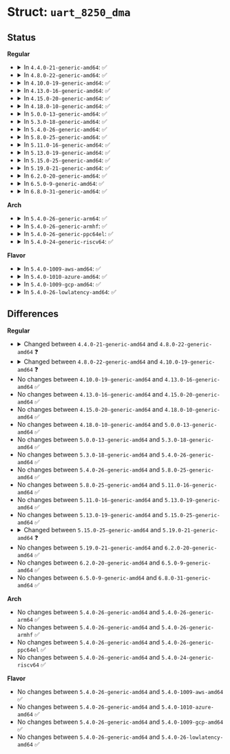 # Struct: <code>uart_8250_dma</code>

## Status
<b>Regular</b>
<ul>
<li>
<details>
<summary>In <code>4.4.0-21-generic-amd64</code>: ✅</summary>

```c
struct uart_8250_dma {
    int (*)(struct uart_8250_port *) tx_dma;
    int (*)(struct uart_8250_port *, unsigned int) rx_dma;
    dma_filter_fn fn;
    void * rx_param;
    void * tx_param;
    struct dma_slave_config rxconf;
    struct dma_slave_config txconf;
    struct dma_chan * rxchan;
    struct dma_chan * txchan;
    dma_addr_t rx_addr;
    dma_addr_t tx_addr;
    dma_cookie_t rx_cookie;
    dma_cookie_t tx_cookie;
    void * rx_buf;
    size_t rx_size;
    size_t tx_size;
    unsigned char tx_running;
    unsigned char tx_err;
    unsigned char rx_running;
}
```
</details>
</li>
<li>
<details>
<summary>In <code>4.8.0-22-generic-amd64</code>: ✅</summary>

```c
struct uart_8250_dma {
    int (*)(struct uart_8250_port *) tx_dma;
    int (*)(struct uart_8250_port *) rx_dma;
    dma_filter_fn fn;
    void * rx_param;
    void * tx_param;
    struct dma_slave_config rxconf;
    struct dma_slave_config txconf;
    struct dma_chan * rxchan;
    struct dma_chan * txchan;
    dma_addr_t rx_addr;
    dma_addr_t tx_addr;
    dma_cookie_t rx_cookie;
    dma_cookie_t tx_cookie;
    void * rx_buf;
    size_t rx_size;
    size_t tx_size;
    unsigned char tx_running;
    unsigned char tx_err;
    unsigned char rx_running;
}
```
</details>
</li>
<li>
<details>
<summary>In <code>4.10.0-19-generic-amd64</code>: ✅</summary>

```c
struct uart_8250_dma {
    int (*)(struct uart_8250_port *) tx_dma;
    int (*)(struct uart_8250_port *) rx_dma;
    dma_filter_fn fn;
    void * rx_param;
    void * tx_param;
    struct dma_slave_config rxconf;
    struct dma_slave_config txconf;
    struct dma_chan * rxchan;
    struct dma_chan * txchan;
    phys_addr_t rx_dma_addr;
    phys_addr_t tx_dma_addr;
    dma_addr_t rx_addr;
    dma_addr_t tx_addr;
    dma_cookie_t rx_cookie;
    dma_cookie_t tx_cookie;
    void * rx_buf;
    size_t rx_size;
    size_t tx_size;
    unsigned char tx_running;
    unsigned char tx_err;
    unsigned char rx_running;
}
```
</details>
</li>
<li>
<details>
<summary>In <code>4.13.0-16-generic-amd64</code>: ✅</summary>

```c
struct uart_8250_dma {
    int (*)(struct uart_8250_port *) tx_dma;
    int (*)(struct uart_8250_port *) rx_dma;
    dma_filter_fn fn;
    void * rx_param;
    void * tx_param;
    struct dma_slave_config rxconf;
    struct dma_slave_config txconf;
    struct dma_chan * rxchan;
    struct dma_chan * txchan;
    phys_addr_t rx_dma_addr;
    phys_addr_t tx_dma_addr;
    dma_addr_t rx_addr;
    dma_addr_t tx_addr;
    dma_cookie_t rx_cookie;
    dma_cookie_t tx_cookie;
    void * rx_buf;
    size_t rx_size;
    size_t tx_size;
    unsigned char tx_running;
    unsigned char tx_err;
    unsigned char rx_running;
}
```
</details>
</li>
<li>
<details>
<summary>In <code>4.15.0-20-generic-amd64</code>: ✅</summary>

```c
struct uart_8250_dma {
    int (*)(struct uart_8250_port *) tx_dma;
    int (*)(struct uart_8250_port *) rx_dma;
    dma_filter_fn fn;
    void * rx_param;
    void * tx_param;
    struct dma_slave_config rxconf;
    struct dma_slave_config txconf;
    struct dma_chan * rxchan;
    struct dma_chan * txchan;
    phys_addr_t rx_dma_addr;
    phys_addr_t tx_dma_addr;
    dma_addr_t rx_addr;
    dma_addr_t tx_addr;
    dma_cookie_t rx_cookie;
    dma_cookie_t tx_cookie;
    void * rx_buf;
    size_t rx_size;
    size_t tx_size;
    unsigned char tx_running;
    unsigned char tx_err;
    unsigned char rx_running;
}
```
</details>
</li>
<li>
<details>
<summary>In <code>4.18.0-10-generic-amd64</code>: ✅</summary>

```c
struct uart_8250_dma {
    int (*)(struct uart_8250_port *) tx_dma;
    int (*)(struct uart_8250_port *) rx_dma;
    dma_filter_fn fn;
    void * rx_param;
    void * tx_param;
    struct dma_slave_config rxconf;
    struct dma_slave_config txconf;
    struct dma_chan * rxchan;
    struct dma_chan * txchan;
    phys_addr_t rx_dma_addr;
    phys_addr_t tx_dma_addr;
    dma_addr_t rx_addr;
    dma_addr_t tx_addr;
    dma_cookie_t rx_cookie;
    dma_cookie_t tx_cookie;
    void * rx_buf;
    size_t rx_size;
    size_t tx_size;
    unsigned char tx_running;
    unsigned char tx_err;
    unsigned char rx_running;
}
```
</details>
</li>
<li>
<details>
<summary>In <code>5.0.0-13-generic-amd64</code>: ✅</summary>

```c
struct uart_8250_dma {
    int (*)(struct uart_8250_port *) tx_dma;
    int (*)(struct uart_8250_port *) rx_dma;
    dma_filter_fn fn;
    void * rx_param;
    void * tx_param;
    struct dma_slave_config rxconf;
    struct dma_slave_config txconf;
    struct dma_chan * rxchan;
    struct dma_chan * txchan;
    phys_addr_t rx_dma_addr;
    phys_addr_t tx_dma_addr;
    dma_addr_t rx_addr;
    dma_addr_t tx_addr;
    dma_cookie_t rx_cookie;
    dma_cookie_t tx_cookie;
    void * rx_buf;
    size_t rx_size;
    size_t tx_size;
    unsigned char tx_running;
    unsigned char tx_err;
    unsigned char rx_running;
}
```
</details>
</li>
<li>
<details>
<summary>In <code>5.3.0-18-generic-amd64</code>: ✅</summary>

```c
struct uart_8250_dma {
    int (*)(struct uart_8250_port *) tx_dma;
    int (*)(struct uart_8250_port *) rx_dma;
    dma_filter_fn fn;
    void * rx_param;
    void * tx_param;
    struct dma_slave_config rxconf;
    struct dma_slave_config txconf;
    struct dma_chan * rxchan;
    struct dma_chan * txchan;
    phys_addr_t rx_dma_addr;
    phys_addr_t tx_dma_addr;
    dma_addr_t rx_addr;
    dma_addr_t tx_addr;
    dma_cookie_t rx_cookie;
    dma_cookie_t tx_cookie;
    void * rx_buf;
    size_t rx_size;
    size_t tx_size;
    unsigned char tx_running;
    unsigned char tx_err;
    unsigned char rx_running;
}
```
</details>
</li>
<li>
<details>
<summary>In <code>5.4.0-26-generic-amd64</code>: ✅</summary>

```c
struct uart_8250_dma {
    int (*)(struct uart_8250_port *) tx_dma;
    int (*)(struct uart_8250_port *) rx_dma;
    dma_filter_fn fn;
    void * rx_param;
    void * tx_param;
    struct dma_slave_config rxconf;
    struct dma_slave_config txconf;
    struct dma_chan * rxchan;
    struct dma_chan * txchan;
    phys_addr_t rx_dma_addr;
    phys_addr_t tx_dma_addr;
    dma_addr_t rx_addr;
    dma_addr_t tx_addr;
    dma_cookie_t rx_cookie;
    dma_cookie_t tx_cookie;
    void * rx_buf;
    size_t rx_size;
    size_t tx_size;
    unsigned char tx_running;
    unsigned char tx_err;
    unsigned char rx_running;
}
```
</details>
</li>
<li>
<details>
<summary>In <code>5.8.0-25-generic-amd64</code>: ✅</summary>

```c
struct uart_8250_dma {
    int (*)(struct uart_8250_port *) tx_dma;
    int (*)(struct uart_8250_port *) rx_dma;
    dma_filter_fn fn;
    void * rx_param;
    void * tx_param;
    struct dma_slave_config rxconf;
    struct dma_slave_config txconf;
    struct dma_chan * rxchan;
    struct dma_chan * txchan;
    phys_addr_t rx_dma_addr;
    phys_addr_t tx_dma_addr;
    dma_addr_t rx_addr;
    dma_addr_t tx_addr;
    dma_cookie_t rx_cookie;
    dma_cookie_t tx_cookie;
    void * rx_buf;
    size_t rx_size;
    size_t tx_size;
    unsigned char tx_running;
    unsigned char tx_err;
    unsigned char rx_running;
}
```
</details>
</li>
<li>
<details>
<summary>In <code>5.11.0-16-generic-amd64</code>: ✅</summary>

```c
struct uart_8250_dma {
    int (*)(struct uart_8250_port *) tx_dma;
    int (*)(struct uart_8250_port *) rx_dma;
    dma_filter_fn fn;
    void * rx_param;
    void * tx_param;
    struct dma_slave_config rxconf;
    struct dma_slave_config txconf;
    struct dma_chan * rxchan;
    struct dma_chan * txchan;
    phys_addr_t rx_dma_addr;
    phys_addr_t tx_dma_addr;
    dma_addr_t rx_addr;
    dma_addr_t tx_addr;
    dma_cookie_t rx_cookie;
    dma_cookie_t tx_cookie;
    void * rx_buf;
    size_t rx_size;
    size_t tx_size;
    unsigned char tx_running;
    unsigned char tx_err;
    unsigned char rx_running;
}
```
</details>
</li>
<li>
<details>
<summary>In <code>5.13.0-19-generic-amd64</code>: ✅</summary>

```c
struct uart_8250_dma {
    int (*)(struct uart_8250_port *) tx_dma;
    int (*)(struct uart_8250_port *) rx_dma;
    dma_filter_fn fn;
    void * rx_param;
    void * tx_param;
    struct dma_slave_config rxconf;
    struct dma_slave_config txconf;
    struct dma_chan * rxchan;
    struct dma_chan * txchan;
    phys_addr_t rx_dma_addr;
    phys_addr_t tx_dma_addr;
    dma_addr_t rx_addr;
    dma_addr_t tx_addr;
    dma_cookie_t rx_cookie;
    dma_cookie_t tx_cookie;
    void * rx_buf;
    size_t rx_size;
    size_t tx_size;
    unsigned char tx_running;
    unsigned char tx_err;
    unsigned char rx_running;
}
```
</details>
</li>
<li>
<details>
<summary>In <code>5.15.0-25-generic-amd64</code>: ✅</summary>

```c
struct uart_8250_dma {
    int (*)(struct uart_8250_port *) tx_dma;
    int (*)(struct uart_8250_port *) rx_dma;
    dma_filter_fn fn;
    void * rx_param;
    void * tx_param;
    struct dma_slave_config rxconf;
    struct dma_slave_config txconf;
    struct dma_chan * rxchan;
    struct dma_chan * txchan;
    phys_addr_t rx_dma_addr;
    phys_addr_t tx_dma_addr;
    dma_addr_t rx_addr;
    dma_addr_t tx_addr;
    dma_cookie_t rx_cookie;
    dma_cookie_t tx_cookie;
    void * rx_buf;
    size_t rx_size;
    size_t tx_size;
    unsigned char tx_running;
    unsigned char tx_err;
    unsigned char rx_running;
}
```
</details>
</li>
<li>
<details>
<summary>In <code>5.19.0-21-generic-amd64</code>: ✅</summary>

```c
struct uart_8250_dma {
    int (*)(struct uart_8250_port *) tx_dma;
    int (*)(struct uart_8250_port *) rx_dma;
    void (*)(struct uart_8250_port *) prepare_tx_dma;
    void (*)(struct uart_8250_port *) prepare_rx_dma;
    dma_filter_fn fn;
    void * rx_param;
    void * tx_param;
    struct dma_slave_config rxconf;
    struct dma_slave_config txconf;
    struct dma_chan * rxchan;
    struct dma_chan * txchan;
    phys_addr_t rx_dma_addr;
    phys_addr_t tx_dma_addr;
    dma_addr_t rx_addr;
    dma_addr_t tx_addr;
    dma_cookie_t rx_cookie;
    dma_cookie_t tx_cookie;
    void * rx_buf;
    size_t rx_size;
    size_t tx_size;
    unsigned char tx_running;
    unsigned char tx_err;
    unsigned char rx_running;
}
```
</details>
</li>
<li>
<details>
<summary>In <code>6.2.0-20-generic-amd64</code>: ✅</summary>

```c
struct uart_8250_dma {
    int (*)(struct uart_8250_port *) tx_dma;
    int (*)(struct uart_8250_port *) rx_dma;
    void (*)(struct uart_8250_port *) prepare_tx_dma;
    void (*)(struct uart_8250_port *) prepare_rx_dma;
    dma_filter_fn fn;
    void * rx_param;
    void * tx_param;
    struct dma_slave_config rxconf;
    struct dma_slave_config txconf;
    struct dma_chan * rxchan;
    struct dma_chan * txchan;
    phys_addr_t rx_dma_addr;
    phys_addr_t tx_dma_addr;
    dma_addr_t rx_addr;
    dma_addr_t tx_addr;
    dma_cookie_t rx_cookie;
    dma_cookie_t tx_cookie;
    void * rx_buf;
    size_t rx_size;
    size_t tx_size;
    unsigned char tx_running;
    unsigned char tx_err;
    unsigned char rx_running;
}
```
</details>
</li>
<li>
<details>
<summary>In <code>6.5.0-9-generic-amd64</code>: ✅</summary>

```c
struct uart_8250_dma {
    int (*)(struct uart_8250_port *) tx_dma;
    int (*)(struct uart_8250_port *) rx_dma;
    void (*)(struct uart_8250_port *) prepare_tx_dma;
    void (*)(struct uart_8250_port *) prepare_rx_dma;
    dma_filter_fn fn;
    void * rx_param;
    void * tx_param;
    struct dma_slave_config rxconf;
    struct dma_slave_config txconf;
    struct dma_chan * rxchan;
    struct dma_chan * txchan;
    phys_addr_t rx_dma_addr;
    phys_addr_t tx_dma_addr;
    dma_addr_t rx_addr;
    dma_addr_t tx_addr;
    dma_cookie_t rx_cookie;
    dma_cookie_t tx_cookie;
    void * rx_buf;
    size_t rx_size;
    size_t tx_size;
    unsigned char tx_running;
    unsigned char tx_err;
    unsigned char rx_running;
}
```
</details>
</li>
<li>
<details>
<summary>In <code>6.8.0-31-generic-amd64</code>: ✅</summary>

```c
struct uart_8250_dma {
    int (*)(struct uart_8250_port *) tx_dma;
    int (*)(struct uart_8250_port *) rx_dma;
    void (*)(struct uart_8250_port *) prepare_tx_dma;
    void (*)(struct uart_8250_port *) prepare_rx_dma;
    dma_filter_fn fn;
    void * rx_param;
    void * tx_param;
    struct dma_slave_config rxconf;
    struct dma_slave_config txconf;
    struct dma_chan * rxchan;
    struct dma_chan * txchan;
    phys_addr_t rx_dma_addr;
    phys_addr_t tx_dma_addr;
    dma_addr_t rx_addr;
    dma_addr_t tx_addr;
    dma_cookie_t rx_cookie;
    dma_cookie_t tx_cookie;
    void * rx_buf;
    size_t rx_size;
    size_t tx_size;
    unsigned char tx_running;
    unsigned char tx_err;
    unsigned char rx_running;
}
```
</details>
</li>
</ul>
<b>Arch</b>
<ul>
<li>
<details>
<summary>In <code>5.4.0-26-generic-arm64</code>: ✅</summary>

```c
struct uart_8250_dma {
    int (*)(struct uart_8250_port *) tx_dma;
    int (*)(struct uart_8250_port *) rx_dma;
    dma_filter_fn fn;
    void * rx_param;
    void * tx_param;
    struct dma_slave_config rxconf;
    struct dma_slave_config txconf;
    struct dma_chan * rxchan;
    struct dma_chan * txchan;
    phys_addr_t rx_dma_addr;
    phys_addr_t tx_dma_addr;
    dma_addr_t rx_addr;
    dma_addr_t tx_addr;
    dma_cookie_t rx_cookie;
    dma_cookie_t tx_cookie;
    void * rx_buf;
    size_t rx_size;
    size_t tx_size;
    unsigned char tx_running;
    unsigned char tx_err;
    unsigned char rx_running;
}
```
</details>
</li>
<li>
<details>
<summary>In <code>5.4.0-26-generic-armhf</code>: ✅</summary>

```c
struct uart_8250_dma {
    int (*)(struct uart_8250_port *) tx_dma;
    int (*)(struct uart_8250_port *) rx_dma;
    dma_filter_fn fn;
    void * rx_param;
    void * tx_param;
    struct dma_slave_config rxconf;
    struct dma_slave_config txconf;
    struct dma_chan * rxchan;
    struct dma_chan * txchan;
    phys_addr_t rx_dma_addr;
    phys_addr_t tx_dma_addr;
    dma_addr_t rx_addr;
    dma_addr_t tx_addr;
    dma_cookie_t rx_cookie;
    dma_cookie_t tx_cookie;
    void * rx_buf;
    size_t rx_size;
    size_t tx_size;
    unsigned char tx_running;
    unsigned char tx_err;
    unsigned char rx_running;
}
```
</details>
</li>
<li>
<details>
<summary>In <code>5.4.0-26-generic-ppc64el</code>: ✅</summary>

```c
struct uart_8250_dma {
    int (*)(struct uart_8250_port *) tx_dma;
    int (*)(struct uart_8250_port *) rx_dma;
    dma_filter_fn fn;
    void * rx_param;
    void * tx_param;
    struct dma_slave_config rxconf;
    struct dma_slave_config txconf;
    struct dma_chan * rxchan;
    struct dma_chan * txchan;
    phys_addr_t rx_dma_addr;
    phys_addr_t tx_dma_addr;
    dma_addr_t rx_addr;
    dma_addr_t tx_addr;
    dma_cookie_t rx_cookie;
    dma_cookie_t tx_cookie;
    void * rx_buf;
    size_t rx_size;
    size_t tx_size;
    unsigned char tx_running;
    unsigned char tx_err;
    unsigned char rx_running;
}
```
</details>
</li>
<li>
<details>
<summary>In <code>5.4.0-24-generic-riscv64</code>: ✅</summary>

```c
struct uart_8250_dma {
    int (*)(struct uart_8250_port *) tx_dma;
    int (*)(struct uart_8250_port *) rx_dma;
    dma_filter_fn fn;
    void * rx_param;
    void * tx_param;
    struct dma_slave_config rxconf;
    struct dma_slave_config txconf;
    struct dma_chan * rxchan;
    struct dma_chan * txchan;
    phys_addr_t rx_dma_addr;
    phys_addr_t tx_dma_addr;
    dma_addr_t rx_addr;
    dma_addr_t tx_addr;
    dma_cookie_t rx_cookie;
    dma_cookie_t tx_cookie;
    void * rx_buf;
    size_t rx_size;
    size_t tx_size;
    unsigned char tx_running;
    unsigned char tx_err;
    unsigned char rx_running;
}
```
</details>
</li>
</ul>
<b>Flavor</b>
<ul>
<li>
<details>
<summary>In <code>5.4.0-1009-aws-amd64</code>: ✅</summary>

```c
struct uart_8250_dma {
    int (*)(struct uart_8250_port *) tx_dma;
    int (*)(struct uart_8250_port *) rx_dma;
    dma_filter_fn fn;
    void * rx_param;
    void * tx_param;
    struct dma_slave_config rxconf;
    struct dma_slave_config txconf;
    struct dma_chan * rxchan;
    struct dma_chan * txchan;
    phys_addr_t rx_dma_addr;
    phys_addr_t tx_dma_addr;
    dma_addr_t rx_addr;
    dma_addr_t tx_addr;
    dma_cookie_t rx_cookie;
    dma_cookie_t tx_cookie;
    void * rx_buf;
    size_t rx_size;
    size_t tx_size;
    unsigned char tx_running;
    unsigned char tx_err;
    unsigned char rx_running;
}
```
</details>
</li>
<li>
<details>
<summary>In <code>5.4.0-1010-azure-amd64</code>: ✅</summary>

```c
struct uart_8250_dma {
    int (*)(struct uart_8250_port *) tx_dma;
    int (*)(struct uart_8250_port *) rx_dma;
    dma_filter_fn fn;
    void * rx_param;
    void * tx_param;
    struct dma_slave_config rxconf;
    struct dma_slave_config txconf;
    struct dma_chan * rxchan;
    struct dma_chan * txchan;
    phys_addr_t rx_dma_addr;
    phys_addr_t tx_dma_addr;
    dma_addr_t rx_addr;
    dma_addr_t tx_addr;
    dma_cookie_t rx_cookie;
    dma_cookie_t tx_cookie;
    void * rx_buf;
    size_t rx_size;
    size_t tx_size;
    unsigned char tx_running;
    unsigned char tx_err;
    unsigned char rx_running;
}
```
</details>
</li>
<li>
<details>
<summary>In <code>5.4.0-1009-gcp-amd64</code>: ✅</summary>

```c
struct uart_8250_dma {
    int (*)(struct uart_8250_port *) tx_dma;
    int (*)(struct uart_8250_port *) rx_dma;
    dma_filter_fn fn;
    void * rx_param;
    void * tx_param;
    struct dma_slave_config rxconf;
    struct dma_slave_config txconf;
    struct dma_chan * rxchan;
    struct dma_chan * txchan;
    phys_addr_t rx_dma_addr;
    phys_addr_t tx_dma_addr;
    dma_addr_t rx_addr;
    dma_addr_t tx_addr;
    dma_cookie_t rx_cookie;
    dma_cookie_t tx_cookie;
    void * rx_buf;
    size_t rx_size;
    size_t tx_size;
    unsigned char tx_running;
    unsigned char tx_err;
    unsigned char rx_running;
}
```
</details>
</li>
<li>
<details>
<summary>In <code>5.4.0-26-lowlatency-amd64</code>: ✅</summary>

```c
struct uart_8250_dma {
    int (*)(struct uart_8250_port *) tx_dma;
    int (*)(struct uart_8250_port *) rx_dma;
    dma_filter_fn fn;
    void * rx_param;
    void * tx_param;
    struct dma_slave_config rxconf;
    struct dma_slave_config txconf;
    struct dma_chan * rxchan;
    struct dma_chan * txchan;
    phys_addr_t rx_dma_addr;
    phys_addr_t tx_dma_addr;
    dma_addr_t rx_addr;
    dma_addr_t tx_addr;
    dma_cookie_t rx_cookie;
    dma_cookie_t tx_cookie;
    void * rx_buf;
    size_t rx_size;
    size_t tx_size;
    unsigned char tx_running;
    unsigned char tx_err;
    unsigned char rx_running;
}
```
</details>
</li>
</ul>

## Differences
<b>Regular</b>
<ul>
<li>
<details>
<summary>Changed between <code>4.4.0-21-generic-amd64</code> and <code>4.8.0-22-generic-amd64</code> ❓</summary>
<ul>
<li>
<b>Field type changed. </b>
<code>int (*)(struct uart_8250_port *, unsigned int) rx_dma</code> ➡️ <code>int (*)(struct uart_8250_port *) rx_dma</code>
</li>
</ul>
</details>
</li>
<li>
<details>
<summary>Changed between <code>4.8.0-22-generic-amd64</code> and <code>4.10.0-19-generic-amd64</code> ❓</summary>
<ul>
<li>
<b>Field added. </b>
<code>phys_addr_t rx_dma_addr</code>
</li>
<li>
<b>Field added. </b>
<code>phys_addr_t tx_dma_addr</code>
</li>
</ul>
</details>
</li>
<li>
No changes between <code>4.10.0-19-generic-amd64</code> and <code>4.13.0-16-generic-amd64</code> ✅
</li>
<li>
No changes between <code>4.13.0-16-generic-amd64</code> and <code>4.15.0-20-generic-amd64</code> ✅
</li>
<li>
No changes between <code>4.15.0-20-generic-amd64</code> and <code>4.18.0-10-generic-amd64</code> ✅
</li>
<li>
No changes between <code>4.18.0-10-generic-amd64</code> and <code>5.0.0-13-generic-amd64</code> ✅
</li>
<li>
No changes between <code>5.0.0-13-generic-amd64</code> and <code>5.3.0-18-generic-amd64</code> ✅
</li>
<li>
No changes between <code>5.3.0-18-generic-amd64</code> and <code>5.4.0-26-generic-amd64</code> ✅
</li>
<li>
No changes between <code>5.4.0-26-generic-amd64</code> and <code>5.8.0-25-generic-amd64</code> ✅
</li>
<li>
No changes between <code>5.8.0-25-generic-amd64</code> and <code>5.11.0-16-generic-amd64</code> ✅
</li>
<li>
No changes between <code>5.11.0-16-generic-amd64</code> and <code>5.13.0-19-generic-amd64</code> ✅
</li>
<li>
No changes between <code>5.13.0-19-generic-amd64</code> and <code>5.15.0-25-generic-amd64</code> ✅
</li>
<li>
<details>
<summary>Changed between <code>5.15.0-25-generic-amd64</code> and <code>5.19.0-21-generic-amd64</code> ❓</summary>
<ul>
<li>
<b>Field added. </b>
<code>void (*)(struct uart_8250_port *) prepare_tx_dma</code>
</li>
<li>
<b>Field added. </b>
<code>void (*)(struct uart_8250_port *) prepare_rx_dma</code>
</li>
</ul>
</details>
</li>
<li>
No changes between <code>5.19.0-21-generic-amd64</code> and <code>6.2.0-20-generic-amd64</code> ✅
</li>
<li>
No changes between <code>6.2.0-20-generic-amd64</code> and <code>6.5.0-9-generic-amd64</code> ✅
</li>
<li>
No changes between <code>6.5.0-9-generic-amd64</code> and <code>6.8.0-31-generic-amd64</code> ✅
</li>
</ul>
<b>Arch</b>
<ul>
<li>
No changes between <code>5.4.0-26-generic-amd64</code> and <code>5.4.0-26-generic-arm64</code> ✅
</li>
<li>
No changes between <code>5.4.0-26-generic-amd64</code> and <code>5.4.0-26-generic-armhf</code> ✅
</li>
<li>
No changes between <code>5.4.0-26-generic-amd64</code> and <code>5.4.0-26-generic-ppc64el</code> ✅
</li>
<li>
No changes between <code>5.4.0-26-generic-amd64</code> and <code>5.4.0-24-generic-riscv64</code> ✅
</li>
</ul>
<b>Flavor</b>
<ul>
<li>
No changes between <code>5.4.0-26-generic-amd64</code> and <code>5.4.0-1009-aws-amd64</code> ✅
</li>
<li>
No changes between <code>5.4.0-26-generic-amd64</code> and <code>5.4.0-1010-azure-amd64</code> ✅
</li>
<li>
No changes between <code>5.4.0-26-generic-amd64</code> and <code>5.4.0-1009-gcp-amd64</code> ✅
</li>
<li>
No changes between <code>5.4.0-26-generic-amd64</code> and <code>5.4.0-26-lowlatency-amd64</code> ✅
</li>
</ul>
